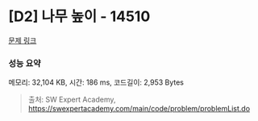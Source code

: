 # [D2] 나무 높이 - 14510 

[문제 링크](https://swexpertacademy.com/main/code/problem/problemDetail.do?contestProbId=AYFofW8qpXYDFAR4) 

### 성능 요약

메모리: 32,104 KB, 시간: 186 ms, 코드길이: 2,953 Bytes



> 출처: SW Expert Academy, https://swexpertacademy.com/main/code/problem/problemList.do